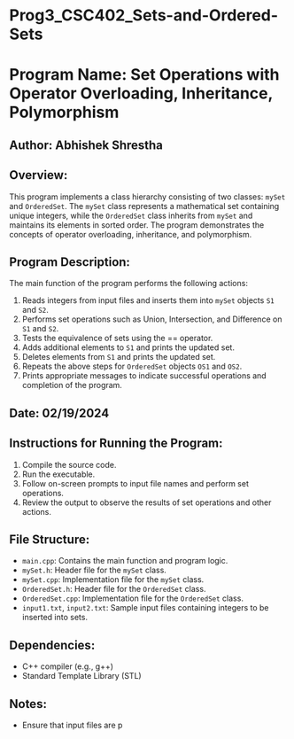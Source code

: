 # Prog3_CSC402_Sets-and-Ordered-Sets

# Program Name: Set Operations with Operator Overloading, Inheritance, Polymorphism

## Author: Abhishek Shrestha

## Overview:
This program implements a class hierarchy consisting of two classes: `mySet` and `OrderedSet`. The `mySet` class represents a mathematical set containing unique integers, while the `OrderedSet` class inherits from `mySet` and maintains its elements in sorted order. The program demonstrates the concepts of operator overloading, inheritance, and polymorphism.

## Program Description:
The main function of the program performs the following actions:
1. Reads integers from input files and inserts them into `mySet` objects `S1` and `S2`.
2. Performs set operations such as Union, Intersection, and Difference on `S1` and `S2`.
3. Tests the equivalence of sets using the == operator.
4. Adds additional elements to `S1` and prints the updated set.
5. Deletes elements from `S1` and prints the updated set.
6. Repeats the above steps for `OrderedSet` objects `OS1` and `OS2`.
7. Prints appropriate messages to indicate successful operations and completion of the program.

## Date: 02/19/2024

## Instructions for Running the Program:
1. Compile the source code.
2. Run the executable.
3. Follow on-screen prompts to input file names and perform set operations.
4. Review the output to observe the results of set operations and other actions.

## File Structure:
- `main.cpp`: Contains the main function and program logic.
- `mySet.h`: Header file for the `mySet` class.
- `mySet.cpp`: Implementation file for the `mySet` class.
- `OrderedSet.h`: Header file for the `OrderedSet` class.
- `OrderedSet.cpp`: Implementation file for the `OrderedSet` class.
- `input1.txt`, `input2.txt`: Sample input files containing integers to be inserted into sets.

## Dependencies:
- C++ compiler (e.g., g++)
- Standard Template Library (STL)

## Notes:
- Ensure that input files are p
